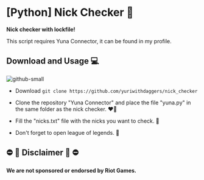 # [Python] Nick Checker 🔌
**Nick checker with lockfile!**

This script requires Yuna Connector, it can be found in my profile.
## Download and Usage 💻 

![github-small](https://i.imgur.com/duVDioZ.png)


- Download `git clone https://github.com/yuriwithdaggers/nick_checker`

- Clone the repository "Yuna Connector" and place the file "yuna.py" in the same folder as the nick checker. ❤️‍🔥

- Fill the "nicks.txt" file with the nicks you want to check. 💬

- Don't forget to open league of legends. 🤍


## ⛔️ 🛑 Disclaimer 🛑 ⛔️


**We are not sponsored or endorsed by Riot Games.**

